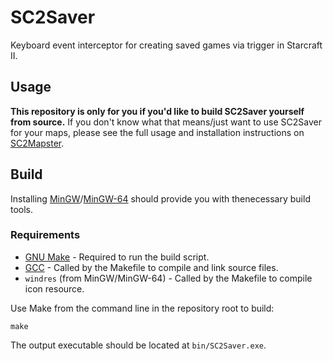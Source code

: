 # SC2Saver
Keyboard event interceptor for creating saved games via trigger in Starcraft II.
## Usage
**This repository is only for you if you'd like to build SC2Saver yourself from source.** If you don't know what that means/just want to use SC2Saver for your maps, please see the full usage and installation instructions on [SC2Mapster](https://sc2mapster.com/projects/sc2saver "Project page").
## Build
Installing [MinGW](https://osdn.net/projects/mingw)/[MinGW-64](https://mingw-w64.org) should provide you with thenecessary build tools.
### Requirements 
* [GNU Make](https://gnu.org/software/make) - Required to run the build script.
* [GCC](https://gcc.gnu.org/install/binaries.html) - Called by the Makefile to compile and link source files.
* `windres` (from MinGW/MinGW-64) - Called by the Makefile to compile icon resource.

Use Make from the command line in the repository root to build:
```
make
```
The output executable should be located at `bin/SC2Saver.exe`.
